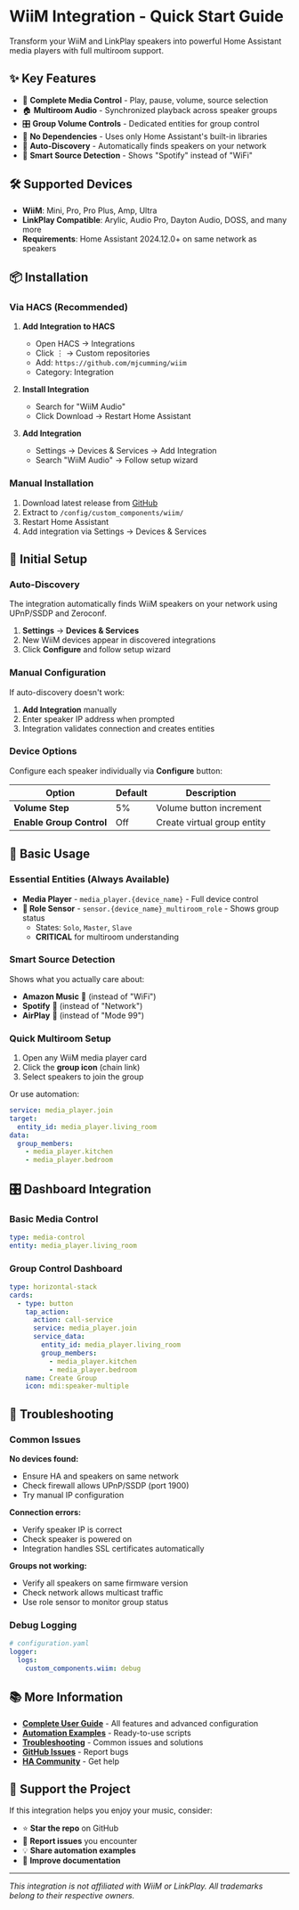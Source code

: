 # WiiM Integration - Quick Start Guide

Transform your WiiM and LinkPlay speakers into powerful Home Assistant media players with full multiroom support.

## ✨ Key Features

- 🎵 **Complete Media Control** - Play, pause, volume, source selection
- 🏠 **Multiroom Audio** - Synchronized playback across speaker groups
- 🎛️ **Group Volume Controls** - Dedicated entities for group control
- 🔧 **No Dependencies** - Uses only Home Assistant's built-in libraries
- 🚀 **Auto-Discovery** - Automatically finds speakers on your network
- 🎯 **Smart Source Detection** - Shows "Spotify" instead of "WiFi"

## 🛠️ Supported Devices

- **WiiM**: Mini, Pro, Pro Plus, Amp, Ultra
- **LinkPlay Compatible**: Arylic, Audio Pro, Dayton Audio, DOSS, and many more
- **Requirements**: Home Assistant 2024.12.0+ on same network as speakers

## 📦 Installation

### Via HACS (Recommended)

1. **Add Integration to HACS**

   - Open HACS → Integrations
   - Click ⋮ → Custom repositories
   - Add: `https://github.com/mjcumming/wiim`
   - Category: Integration

2. **Install Integration**

   - Search for "WiiM Audio"
   - Click Download → Restart Home Assistant

3. **Add Integration**
   - Settings → Devices & Services → Add Integration
   - Search "WiiM Audio" → Follow setup wizard

### Manual Installation

1. Download latest release from [GitHub](https://github.com/mjcumming/wiim/releases)
2. Extract to `/config/custom_components/wiim/`
3. Restart Home Assistant
4. Add integration via Settings → Devices & Services

## 🚀 Initial Setup

### Auto-Discovery

The integration automatically finds WiiM speakers on your network using UPnP/SSDP and Zeroconf.

1. **Settings** → **Devices & Services**
2. New WiiM devices appear in discovered integrations
3. Click **Configure** and follow setup wizard

### Manual Configuration

If auto-discovery doesn't work:

1. **Add Integration** manually
2. Enter speaker IP address when prompted
3. Integration validates connection and creates entities

### Device Options

Configure each speaker individually via **Configure** button:

| Option                   | Default | Description                 |
| ------------------------ | ------- | --------------------------- |
| **Volume Step**          | 5%      | Volume button increment     |
| **Enable Group Control** | Off     | Create virtual group entity |

## 🎵 Basic Usage

### Essential Entities (Always Available)

- **Media Player** - `media_player.{device_name}` - Full device control
- **🔴 Role Sensor** - `sensor.{device_name}_multiroom_role` - Shows group status
  - States: `Solo`, `Master`, `Slave`
  - **CRITICAL** for multiroom understanding

### Smart Source Detection

Shows what you actually care about:

- **Amazon Music** 🎵 (instead of "WiFi")
- **Spotify** 🎵 (instead of "Network")
- **AirPlay** 📱 (instead of "Mode 99")

### Quick Multiroom Setup

1. Open any WiiM media player card
2. Click the **group icon** (chain link)
3. Select speakers to join the group

Or use automation:

```yaml
service: media_player.join
target:
  entity_id: media_player.living_room
data:
  group_members:
    - media_player.kitchen
    - media_player.bedroom
```

## 🎛️ Dashboard Integration

### Basic Media Control

```yaml
type: media-control
entity: media_player.living_room
```

### Group Control Dashboard

```yaml
type: horizontal-stack
cards:
  - type: button
    tap_action:
      action: call-service
      service: media_player.join
      service_data:
        entity_id: media_player.living_room
        group_members:
          - media_player.kitchen
          - media_player.bedroom
    name: Create Group
    icon: mdi:speaker-multiple
```

## 🔧 Troubleshooting

### Common Issues

**No devices found:**

- Ensure HA and speakers on same network
- Check firewall allows UPnP/SSDP (port 1900)
- Try manual IP configuration

**Connection errors:**

- Verify speaker IP is correct
- Check speaker is powered on
- Integration handles SSL certificates automatically

**Groups not working:**

- Verify all speakers on same firmware version
- Check network allows multicast traffic
- Use role sensor to monitor group status

### Debug Logging

```yaml
# configuration.yaml
logger:
  logs:
    custom_components.wiim: debug
```

## 📚 More Information

- **[Complete User Guide](user-guide.md)** - All features and advanced configuration
- **[Automation Examples](automation-examples.md)** - Ready-to-use scripts
- **[Troubleshooting](troubleshooting.md)** - Common issues and solutions
- **[GitHub Issues](https://github.com/mjcumming/wiim/issues)** - Report bugs
- **[HA Community](https://community.home-assistant.io/)** - Get help

## 🙏 Support the Project

If this integration helps you enjoy your music, consider:

- ⭐ **Star the repo** on GitHub
- 🐛 **Report issues** you encounter
- 💡 **Share automation examples**
- 📖 **Improve documentation**

---

_This integration is not affiliated with WiiM or LinkPlay. All trademarks belong to their respective owners._
